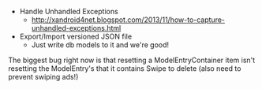 * Handle Unhandled Exceptions
  * http://xandroid4net.blogspot.com/2013/11/how-to-capture-unhandled-exceptions.html
* Export/Import versioned JSON file
  * Just write db models to it and we're good!

The biggest bug right now is that resetting a ModelEntryContainer item isn't resetting the ModelEntry's that it contains
Swipe to delete (also need to prevent swiping ads!)
